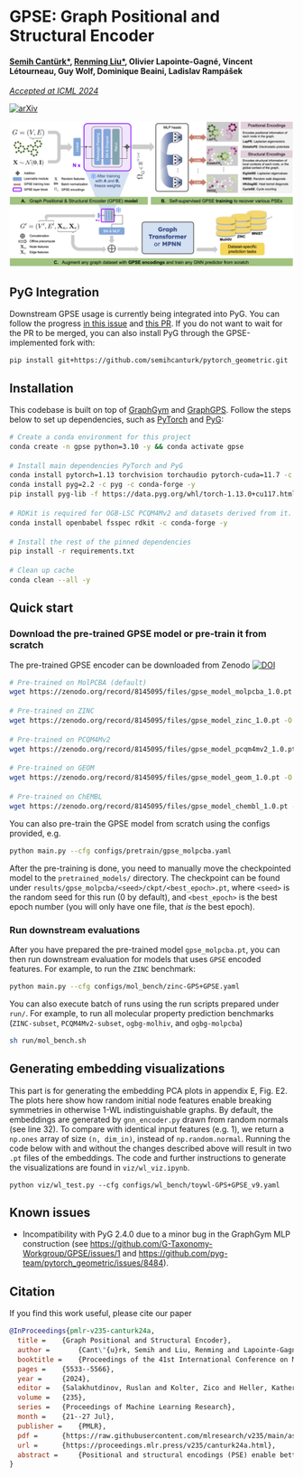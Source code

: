 # GPSE: Graph Positional and Structural Encoder

#### [Semih Cantürk*](https://semihcanturk.github.io), [Renming Liu*](https://github.com/RemyLau), Olivier Lapointe-Gagné, Vincent Létourneau, Guy Wolf, Dominique Beaini, Ladislav Rampášek

[_Accepted at ICML 2024_](https://proceedings.mlr.press/v235/canturk24a.html)

[![arXiv](https://img.shields.io/badge/arXiv-1234.56789-b31b1b.svg)](https://arxiv.org/abs/2307.07107)

![img](GPSE.png)

## PyG Integration
Downstream GPSE usage is currently being integrated into PyG.
You can follow the progress [in this issue](https://github.com/pyg-team/pytorch_geometric/issues/8310) and [this PR](https://github.com/pyg-team/pytorch_geometric/pull/9018). If you do not want to wait for the PR to be merged, you can also install PyG through the GPSE-implemented fork with: 
```
pip install git+https://github.com/semihcanturk/pytorch_geometric.git
```


## Installation

This codebase is built on top of
[GraphGym](https://pytorch-geometric.readthedocs.io/en/2.0.0/notes/graphgym.html)
and [GraphGPS](https://github.com/rampasek/GraphGPS). Follow the steps below to
set up dependencies, such as [PyTorch](https://pytorch.org/) and
[PyG](https://pytorch-geometric.readthedocs.io/en/latest/):

```bash
# Create a conda environment for this project
conda create -n gpse python=3.10 -y && conda activate gpse

# Install main dependencies PyTorch and PyG
conda install pytorch=1.13 torchvision torchaudio pytorch-cuda=11.7 -c pytorch -c nvidia -y
conda install pyg=2.2 -c pyg -c conda-forge -y
pip install pyg-lib -f https://data.pyg.org/whl/torch-1.13.0+cu117.html

# RDKit is required for OGB-LSC PCQM4Mv2 and datasets derived from it.  
conda install openbabel fsspec rdkit -c conda-forge -y

# Install the rest of the pinned dependencies
pip install -r requirements.txt

# Clean up cache
conda clean --all -y
```

## Quick start

### Download the pre-trained GPSE model or pre-train it from scratch

The pre-trained GPSE encoder can be downloaded from Zenodo 
[![DOI](https://zenodo.org/badge/DOI/10.5281/zenodo.8145344.svg)](https://doi.org/10.5281/zenodo.8145344)

```bash
# Pre-trained on MolPCBA (default)
wget https://zenodo.org/record/8145095/files/gpse_model_molpcba_1.0.pt -O pretrained_models/gpse_molpcba.pt

# Pre-trained on ZINC
wget https://zenodo.org/record/8145095/files/gpse_model_zinc_1.0.pt -O pretrained_models/gpse_zinc.pt

# Pre-trained on PCQM4Mv2
wget https://zenodo.org/record/8145095/files/gpse_model_pcqm4mv2_1.0.pt -O pretrained_models/gpse_pcqm4mv2.pt

# Pre-trained on GEOM
wget https://zenodo.org/record/8145095/files/gpse_model_geom_1.0.pt -O pretrained_models/gpse_geom.pt

# Pre-trained on ChEMBL
wget https://zenodo.org/record/8145095/files/gpse_model_chembl_1.0.pt -O pretrained_models/gpse_chembl.pt
```

You can also pre-train the GPSE model from scratch using the configs provided, e.g.

```bash
python main.py --cfg configs/pretrain/gpse_molpcba.yaml
```

After the pre-training is done, you need to manually move the checkpointed model to the `pretrained_models/` directory.
The checkpoint can be found under `results/gpse_molpcba/<seed>/ckpt/<best_epoch>.pt`, where `<seed>` is the random seed
for this run (0 by default), and `<best_epoch>` is the best epoch number (you will only have one file, that *is* the
best epoch).

### Run downstream evaluations

After you have prepared the pre-trained model `gpse_molpcba.pt`, you can then run downstream evaluation for models that
uses `GPSE` encoded features. For example, to run the `ZINC` benchmark:

```bash
python main.py --cfg configs/mol_bench/zinc-GPS+GPSE.yaml
```

You can also execute batch of runs using the run scripts prepared under `run/`. For example, to run all molecular
property prediction benchmarks (`ZINC-subset`, `PCQM4Mv2-subset`, `ogbg-molhiv`, and `ogbg-molpcba`)

```bash
sh run/mol_bench.sh
```

## Generating embedding visualizations

This part is for generating the embedding PCA plots in appendix E, Fig. E2.
The plots here show how random initial node features enable breaking symmetries in otherwise 1-WL indistinguishable graphs.
By default, the embeddings are generated by `gnn_encoder.py` drawn from random normals (see line 32).
To compare with identical input features (e.g. 1), we return a `np.ones` array of size `(n, dim_in)`, instead of `np.random.normal`.
Running the code below with and without the changes described above will result in two `.pt` files of the embeddings.
The code and further instructions to generate the visualizations are found in `viz/wl_viz.ipynb`.
```
python viz/wl_test.py --cfg configs/wl_bench/toywl-GPS+GPSE_v9.yaml
```

## Known issues

- Incompatibility with PyG 2.4.0 due to a minor bug in the GraphGym MLP construction (see https://github.com/G-Taxonomy-Workgroup/GPSE/issues/1 and https://github.com/pyg-team/pytorch_geometric/issues/8484).

## Citation

If you find this work useful, please cite our paper

```bibtex
@InProceedings{pmlr-v235-canturk24a,
  title = 	 {Graph Positional and Structural Encoder},
  author =       {Cant\"{u}rk, Semih and Liu, Renming and Lapointe-Gagn\'{e}, Olivier and L\'{e}tourneau, Vincent and Wolf, Guy and Beaini, Dominique and Ramp\'{a}\v{s}ek, Ladislav},
  booktitle = 	 {Proceedings of the 41st International Conference on Machine Learning},
  pages = 	 {5533--5566},
  year = 	 {2024},
  editor = 	 {Salakhutdinov, Ruslan and Kolter, Zico and Heller, Katherine and Weller, Adrian and Oliver, Nuria and Scarlett, Jonathan and Berkenkamp, Felix},
  volume = 	 {235},
  series = 	 {Proceedings of Machine Learning Research},
  month = 	 {21--27 Jul},
  publisher =    {PMLR},
  pdf = 	 {https://raw.githubusercontent.com/mlresearch/v235/main/assets/canturk24a/canturk24a.pdf},
  url = 	 {https://proceedings.mlr.press/v235/canturk24a.html},
  abstract = 	 {Positional and structural encodings (PSE) enable better identifiability of nodes within a graph, rendering them essential tools for empowering modern GNNs, and in particular graph Transformers. However, designing PSEs that work optimally for all graph prediction tasks is a challenging and unsolved problem. Here, we present the Graph Positional and Structural Encoder (GPSE), the first-ever graph encoder designed to capture rich PSE representations for augmenting any GNN. GPSE learns an efficient common latent representation for multiple PSEs, and is highly transferable: The encoder trained on a particular graph dataset can be used effectively on datasets drawn from markedly different distributions and modalities. We show that across a wide range of benchmarks, GPSE-enhanced models can significantly outperform those that employ explicitly computed PSEs, and at least match their performance in others. Our results pave the way for the development of foundational pre-trained graph encoders for extracting positional and structural information, and highlight their potential as a more powerful and efficient alternative to explicitly computed PSEs and existing self-supervised pre-training approaches. Our framework and pre-trained models are publicly available at https://github.com/G-Taxonomy-Workgroup/GPSE. For convenience, GPSE has also been integrated into the PyG library to facilitate downstream applications.}
}
```
